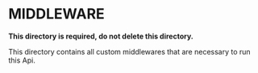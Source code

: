 # MIDDLEWARE

**This directory is required, do not delete this directory.**

This directory contains all custom middlewares that are necessary to run this Api.
